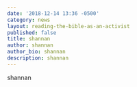 ```yaml
---
date: '2018-12-14 13:36 -0500'
category: news
layout: reading-the-bible-as-an-activist
published: false
title: shannan
author: shannan
author_bio: shannan
description: shannan
---
```

shannan 